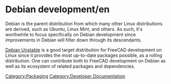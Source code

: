 # Debian development/en



Debian is the parent distribution from which many other Linux distributions are derived, such as Ubuntu, Linux Mint, and others. As such, it\'s worthwhile to focus specifically on Debian development since improvements in Debian will filter down through its descendants.

[Debian Unstable](Debian_Unstable.md) is a good target distribution for FreeCAD development on Linux since it provides the most up-to-date packages possible, as a rolling distribution. One can contribute both to FreeCAD development on Debian as well as its ecosystem of related packages and dependencies.




[Category:Packaging](Category:Packaging.md) [Category:Developer Documentation](Category:Developer_Documentation.md)
